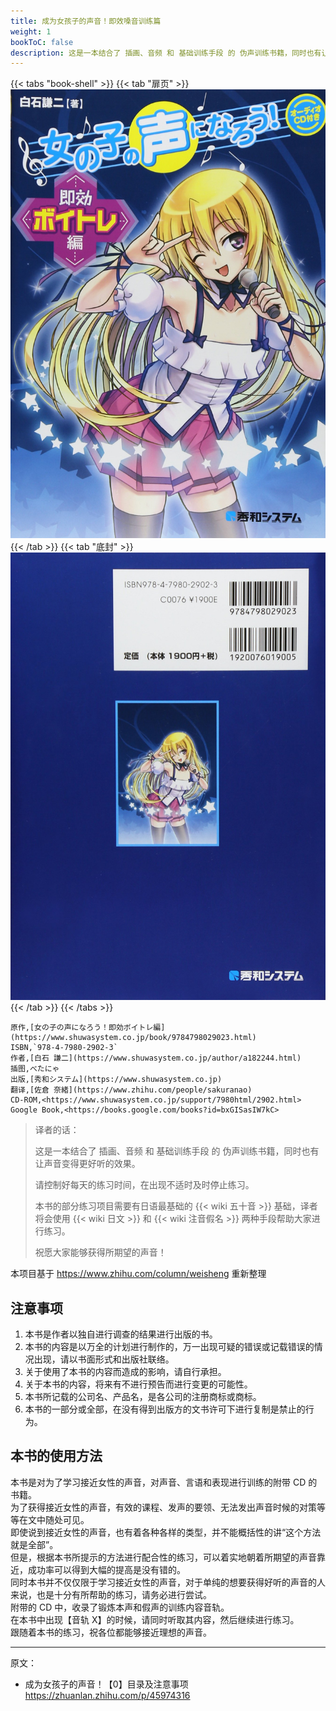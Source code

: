 ```yaml
---
title: 成为女孩子的声音！即效嗓音训练篇
weight: 1
bookToC: false
description: 这是一本结合了 插画、音频 和 基础训练手段 的 伪声训练书籍，同时也有让声音变得更好听的效果。
---
```


{{< tabs "book-shell" >}}
{{< tab "扉页" >}}![扉页](fly-page.jpg){{< /tab >}}
{{< tab "底封" >}}![底封](back-cover.jpg){{< /tab >}}
{{< /tabs >}}

```csv { header = false }
原作,[女の子の声になろう！即効ボイトレ編](https://www.shuwasystem.co.jp/book/9784798029023.html)
ISBN,`978-4-7980-2902-3`
作者,[白石 謙二](https://www.shuwasystem.co.jp/author/a182244.html)
插图,べたにゃ
出版,[秀和システム](https://www.shuwasystem.co.jp)
翻译,[佐倉 奈緒](https://www.zhihu.com/people/sakuranao)
CD-ROM,<https://www.shuwasystem.co.jp/support/7980html/2902.html>
Google Book,<https://books.google.com/books?id=bxGISasIW7kC>
```

> 译者的话：
>
> 这是一本结合了 插画、音频 和 基础训练手段 的 伪声训练书籍，同时也有让声音变得更好听的效果。
>
> 请控制好每天的练习时间，在出现不适时及时停止练习。
>
> 本书的部分练习项目需要有日语最基础的 {{< wiki 五十音 >}} 基础，译者将会使用 {{< wiki 日文 >}} 和 {{< wiki 注音假名 >}} 两种手段帮助大家进行练习。
>
> 祝愿大家能够获得所期望的声音！

本项目基于 <https://www.zhihu.com/column/weisheng> 重新整理

## 注意事项

1. 本书是作者以独自进行调查的结果进行出版的书。
1. 本书的内容是以万全的计划进行制作的，万一出现可疑的错误或记载错误的情况出现，请以书面形式和出版社联络。
1. 关于使用了本书的内容而造成的影响，请自行承担。
1. 关于本书的内容，将来有不进行预告而进行变更的可能性。
1. 本书所记载的公司名、产品名，是各公司的注册商标或商标。
1. 本书的一部分或全部，在没有得到出版方的文书许可下进行复制是禁止的行为。

## 本书的使用方法

本书是对为了学习接近女性的声音，对声音、言语和表现进行训练的附带 CD 的书籍。\
为了获得接近女性的声音，有效的课程、发声的要领、无法发出声音时候的对策等等在文中随处可见。\
即使说到接近女性的声音，也有着各种各样的类型，并不能概括性的讲“这个方法就是全部”。\
但是，根据本书所提示的方法进行配合性的练习，可以着实地朝着所期望的声音靠近，成功率可以得到大幅的提高是没有错的。\
同时本书并不仅仅限于学习接近女性的声音，对于单纯的想要获得好听的声音的人来说，也是十分有所帮助的练习，请务必进行尝试。\
附带的 CD 中，收录了锻炼本声和假声的训练内容音轨。\
在本书中出现【音轨 X】的时候，请同时听取其内容，然后继续进行练习。\
跟随着本书的练习，祝各位都能够接近理想的声音。

---

原文：

- 成为女孩子的声音！【0】目录及注意事项\
  <https://zhuanlan.zhihu.com/p/45974316>
